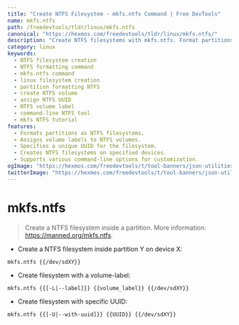 ```yaml
---
title: "Create NTFS Filesystem - mkfs.ntfs Command | Free DevTools"
name: mkfs.ntfs
path: /freedevtools/tldr/linux/mkfs.ntfs
canonical: "https://hexmos.com/freedevtools/tldr/linux/mkfs.ntfs/"
description: "Create NTFS filesystems with mkfs.ntfs. Format partitions, assign volume labels, and specify UUIDs using this command-line tool. Free online tool, no registration required."
category: linux
keywords:
  - NTFS filesystem creation
  - NTFS formatting command
  - mkfs.ntfs command
  - linux filesystem creation
  - partition formatting NTFS
  - create NTFS volume
  - assign NTFS UUID
  - NTFS volume label
  - command-line NTFS tool
  - mkfs NTFS tutorial
features:
  - Formats partitions as NTFS filesystems.
  - Assigns volume labels to NTFS volumes.
  - Specifies a unique UUID for the filesystem.
  - Creates NTFS filesystems on specified devices.
  - Supports various command-line options for customization.
ogImage: "https://hexmos.com/freedevtools/t/tool-banners/json-utilities-banner.png"
twitterImage: "https://hexmos.com/freedevtools/t/tool-banners/json-utilities-banner.png"
---
```


# mkfs.ntfs

> Create a NTFS filesystem inside a partition.
> More information: <https://manned.org/mkfs.ntfs>.

- Create a NTFS filesystem inside partition Y on device X:

`mkfs.ntfs {{/dev/sdXY}}`

- Create filesystem with a volume-label:

`mkfs.ntfs {{[-L|--label]}} {{volume_label}} {{/dev/sdXY}}`

- Create filesystem with specific UUID:

`mkfs.ntfs {{[-U|--with-uuid]}} {{UUID}} {{/dev/sdXY}}`
